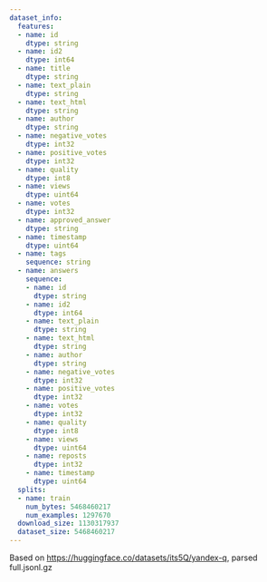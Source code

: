 ```yaml
---
dataset_info:
  features:
  - name: id
    dtype: string
  - name: id2
    dtype: int64
  - name: title
    dtype: string
  - name: text_plain
    dtype: string
  - name: text_html
    dtype: string
  - name: author
    dtype: string
  - name: negative_votes
    dtype: int32
  - name: positive_votes
    dtype: int32
  - name: quality
    dtype: int8
  - name: views
    dtype: uint64
  - name: votes
    dtype: int32
  - name: approved_answer
    dtype: string
  - name: timestamp
    dtype: uint64
  - name: tags
    sequence: string
  - name: answers
    sequence:
    - name: id
      dtype: string
    - name: id2
      dtype: int64
    - name: text_plain
      dtype: string
    - name: text_html
      dtype: string
    - name: author
      dtype: string
    - name: negative_votes
      dtype: int32
    - name: positive_votes
      dtype: int32
    - name: votes
      dtype: int32
    - name: quality
      dtype: int8
    - name: views
      dtype: uint64
    - name: reposts
      dtype: int32
    - name: timestamp
      dtype: uint64
  splits:
  - name: train
    num_bytes: 5468460217
    num_examples: 1297670
  download_size: 1130317937
  dataset_size: 5468460217
---
```


Based on https://huggingface.co/datasets/its5Q/yandex-q, parsed full.jsonl.gz
